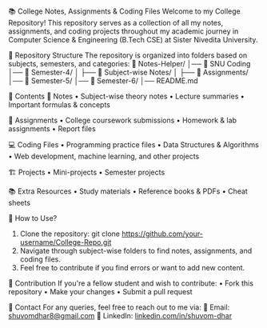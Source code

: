  📚 College Notes, Assignments & Coding Files
Welcome to my College Repository! This repository serves as a collection of all my notes, assignments, and coding projects throughout my academic journey in Computer Science & Engineering (B.Tech CSE) at Sister Nivedita University.

📂 Repository Structure
The repository is organized into folders based on subjects, semesters, and categories:
📁 Notes-Helper/
│── 📁 SNU Coding
│── 📂 Semester-4/
│    ├── 📂 Subject-wise Notes/
│         ├── 📂 Assignments/
│── 📂 Semester-5/
│── 📂 Semester-6/
│── README.md

📜 Contents
📝 Notes
• Subject-wise theory notes
• Lecture summaries
• Important formulas & concepts

📑 Assignments
• College coursework submissions
• Homework & lab assignments
• Report files

💻 Coding Files
• Programming practice files
• Data Structures & Algorithms
• Web development, machine learning, and other projects

🏗️ Projects
• Mini-projects
• Semester projects

📚 Extra Resources
• Study materials
• Reference books & PDFs
• Cheat sheets

🚀 How to Use?
1. Clone the repository:
   git clone https://github.com/your-username/College-Repo.git
2. Navigate through subject-wise folders to find notes, assignments, and coding files.
3. Feel free to contribute if you find errors or want to add new content.

📌 Contribution
If you're a fellow student and wish to contribute:
• Fork this repository
• Make your changes
• Submit a pull request

📧 Contact
For any queries, feel free to reach out to me via:
📩 Email: shuvomdhar8@gmail.com
🔗 LinkedIn: [linkedin.com/in/shuvom-dhar](linkedin.com/in/shuvom-dhar)
